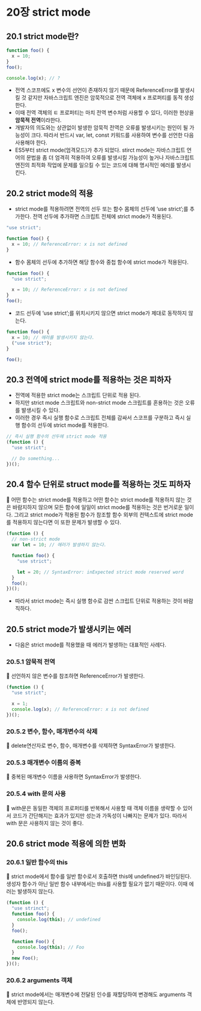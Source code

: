 # 20장 strict mode

## 20.1 strict mode란?

```jsx
function foo() {
  x = 10;
}
foo();

console.log(x); // ?
```

- 전역 스코프에도 x 변수의 선언이 존재하지 않기 때문에 ReferenceError를 발생시킬 것 같지만 자바스크립트 엔진은 암묵적으로 전역 객체에 x 프로퍼티를 동적 생성한다.
- 이때 전역 객체의 ㅌ 프로퍼티는 마치 전역 변수처럼 사용할 수 있다, 이러한 현상을 **암묵적 전역**이라한다.
- 개발자의 의도와는 상관없이 발생한 암묵적 전역은 오류를 발생시키는 원인이 될 가능성이 크다. 따라서 반드시 var, let, const 키워드를 사용하여 변수를 선언한 다음 사용해야 한다.
- ES5부터 strict mode(엄격모드)가 추가 되었다. stirct mode는 자바스크립트 언어의 문법을 좀 더 엄격히 적용하여 오류를 발생시킬 가능성이 높거나 자바스크립트 엔진의 최적화 작업에 문제를 일으킬 수 있는 코드에 대해 명시적인 에러를 발생시킨다.

## 20.2 strict mode의 적용

- strict mode를 적용하려면 전역의 선두 또는 함수 몸체의 선두에 ‘use strict’;를 추가한다. 전역 선두에 추가하면 스크립트 전체에 strict mode가 적용된다.

```jsx
"use strict";

function foo() {
  x = 10; // ReferenceError: x is not defined
}
```

- 함수 몸체의 선두에 추가하면 해당 함수와 중첩 함수에 strict mode가 적용된다.

```jsx
function foo() {
  "use strict";

  x = 10; // ReferenceError: x is not defined
}
foo();
```

- 코드 선두에 ‘use strict’;를 위치시키지 않으면 strict mode가 제대로 동작하지 않는다.

```jsx
function foo() {
  x = 10; // 에러를 발생시키지 않는다.
  ("use strict");
}

foo();
```

## 20.3 전역에 strict mode를 적용하는 것은 피하자

- 전역에 적용한 strict mode는 스크립트 단위로 적용 된다.
- 하지만 strict mode 스크립트와 non-strict mode 스크립트를 혼용하는 것은 오류를 발생시킬 수 있다.
- 이러한 경우 즉시 실행 함수로 스크립트 전체를 감싸서 스코프를 구분하고 즉시 실행 함수의 선두에 strict mode를 적용한다.

```jsx
// 즉시 실행 함수의 선두에 strict mode 적용
(function () {
  "use strict";

  // Do something...
})();
```

## 20.4 함수 단위로 struct mode를 적용하는 것도 피하자

<aside>
📌 어떤 함수는 strict mode를 적용하고 어떤 함수는 strict mode를 적용하지 않는 것은 바람지하지 않으며 모든 함수에 일일이 strict mode를 적용하는 것은 번거로운 일이다. 그리고 strict mode가 적용된 함수가 참조할 함수 외부의 컨텍스트에 strict mode를 적용하지 않는다면 이 또한 문제가 발생할 수 있다.

</aside>

```jsx
(function () {
  // non-strict mode
  var let = 10; // 에러가 발생하지 않는다.

  function foo() {
    "use strict";

    let = 20; // SyntaxError: inExpected strict mode reserved word
  }
  foo();
})();
```

- 따라서 strict mode는 즉시 실행 함수로 감싼 스크립트 단위로 적용하는 것이 바람직하다.

## 20.5 strict mode가 발생시키는 에러

- 다음은 strict mode를 적용했을 때 에러가 발생하는 대표적인 사례다.

### 20.5.1 암묵적 전역

<aside>
📌 선언하지 않은 변수를 참조하면 ReferenceError가 발생한다.

</aside>

```jsx
(function () {
  "use strict";

  x = 1;
  console.log(x); // ReferenceError: x is not defined
})();
```

### 20.5.2 변수, 함수, 매개변수의 삭제

<aside>
📌 delete연산자로 변수, 함수, 매개변수를 삭제하면 SyntaxError가 발생한다.

</aside>

### 20.5.3 매개변수 이름의 중복

<aside>
📌 중복된 매개변수 이름을 사용하면 SyntaxError가 발생한다.

</aside>

### 20.5.4 with 문의 사용

<aside>
📌 with문은 동일한 객체의 프로퍼티를 반복해서 사용할 때 객체 이름을 생략할 수 있어서 코드가 간단해지는 효과가 있지만 성는과 가독성이 나빠지는 문제가 있다. 따라서 with 문은 사용하지 않는 것이 좋다.

</aside>

## 20.6 strict mode 적용에 의한 변화

### 20.6.1 일반 함수의 this

<aside>
📌 strict mode에서 함수를 일반 함수로서 호출하면 this에 undefined가 바인딩된다. 생성자 함수가 아닌 일반 함수 내부에서는 this를 사용할 필요가 없기 때문이다. 이때 에러는 발생하지 않는다.

</aside>

```jsx
(function () {
  "use strinct";
  function foo() {
    console.log(this); // undefined
  }
  foo();

  function Foo() {
    console.log(this); // Foo
  }
  new Foo();
})();
```

### 20.6.2 arguments 객체

<aside>
📌 strict mode에서는 매개변수에 전달된 인수를 재할당하여 변경해도 arguments 객체에 반영되지 않는다.

</aside>
